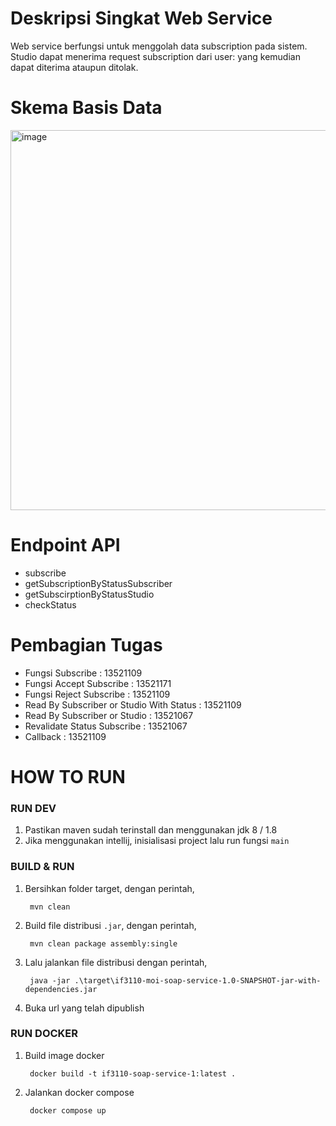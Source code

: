 # Deskripsi Singkat Web Service
Web service berfungsi untuk menggolah data subscription pada sistem. Studio dapat menerima request subscription dari user: yang kemudian dapat diterima ataupun ditolak.

# Skema Basis Data
<img width="608" alt="image" src="https://github.com/IF3110-2023-02-17/moi-soap-service/assets/73476678/7b12b58a-a300-41a5-86cc-cba0187d345e">

# Endpoint API
- subscribe
- getSubscriptionByStatusSubscriber
- getSubscirptionByStatusStudio
- checkStatus

# Pembagian Tugas
- Fungsi Subscribe : 13521109
- Fungsi Accept Subscribe : 13521171
- Fungsi Reject Subscribe : 13521109
- Read By Subscriber or Studio With Status : 13521109
- Read By Subscriber or Studio : 13521067
- Revalidate Status Subscribe : 13521067
- Callback : 13521109

# HOW TO RUN

### RUN DEV 
1. Pastikan maven sudah terinstall dan menggunakan jdk 8 / 1.8
2. Jika menggunakan intellij, inisialisasi project lalu run fungsi `main`

### BUILD & RUN
1. Bersihkan folder target, dengan perintah,

        mvn clean

2. Build file distribusi `.jar`, dengan perintah,

        mvn clean package assembly:single

3. Lalu jalankan file distribusi dengan perintah,

        java -jar .\target\if3110-moi-soap-service-1.0-SNAPSHOT-jar-with-dependencies.jar
    
4. Buka url yang telah dipublish


### RUN DOCKER
1. Build image docker

        docker build -t if3110-soap-service-1:latest .

2. Jalankan docker compose
        
        docker compose up 
